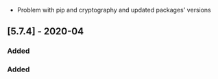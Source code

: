 
- Problem with pip and cryptography and updated packages' versions
## [5.7.4] - 2020-04
### Added
### Added
